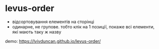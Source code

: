 # levus-order

- відсортовування елементів на сторінці
- одинарне, не групове. тобто клік на 1 позиції, покаже всі елементи, які мають таку ж назву

demo: https://lvivduncan.github.io/levus-order/